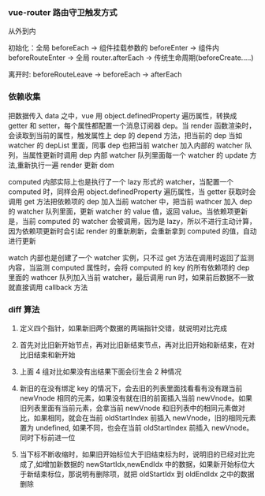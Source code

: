 <!--
 * @Author: 谢树宏
 * @Date: 2022-02-14 14:02:43
 * @LastEditors: 谢树宏
 * @LastEditTime: 2022-02-15 16:53:22
 * @FilePath: /about-study/vue.md
-->

### vue-router 路由守卫触发方式

从外到内

初始化：全局 beforeEach -> 组件挂载参数的 beforeEnter -> 组件内 beforeRouteEnter -> 全局 router.afterEach -> 传统生命周期(beforeCreate.....)

离开时: beforeRouteLeave -> beforeEach -> afterEach

### 依赖收集

把数据传入 data 之中，vue 用 object.definedProperty 遍历属性，转换成 getter 和 setter，每个属性都配置一个消息订阅器 dep。当 render 函数渲染时，会读取到当前的属性，触发属性上 dep 的 depend 方法，把当前的 dep 当如 watcher 的 depList 里面，同事 dep 也把当前 watcher 加入内部的 watcher 队列，当属性更新时调用 dep 内部 watcher 队列里面每一个 watcher 的 update 方法,重新执行一遍 render 更新 dom

computed 内部实际上也是执行了一个 lazy 形式的 watcher，当配置一个 computed 时，同样会用 object.definedProperty 遍历属性，当 getter 获取时会调用 get 方法把依赖项的 dep 加入当前 watcher 中，把当前 wathcer 加入 dep 的 watcher 队列里面，更新 watcher 的 value 值，返回 value。当依赖项更新是，当前 computed 的 watcher 会被调用，因为是 lazy，所以不进行主动计算，因为依赖项更新时会引起 render 的重新刷新，会重新拿到 computed 的值，自动进行更新

watch 内部也是创建了一个 watcher 实例，只不过 get 方法在调用时返回了监测内容，当监测 computed 属性时，会将 computed 的 key 的所有依赖项的 dep 里面的 wathcer 队列加入当前 watcher，最后调用 run 时，如果前后数据不一致就直接调用 callback 方法

### diff 算法

1. 定义四个指针，如果新旧两个数据的两端指针交错，就说明对比完成
2. 首先对比旧新开始节点，再对比旧新结束节点，再对比旧开始和新结束，在对比旧结束和新开始
3. 上面 4 组对比如果没有出结果下面会衍生会 2 种情况

4. 新旧的在没有绑定 key 的情况下，会去旧的列表里面找看看有没有跟当前 newVnode 相同的元素，如果没有就在旧的前面插入当前 newVnode。如果旧列表里面有当前元素，会拿当前 newVnode 和旧列表中的相同元素做对比，如果相同，就会在当前 oldStartIndex 前插入 newVnode，旧的相同元素置为 undefined, 如果不同，也会在当前 oldStartIndex 前插入 newVnode。同时下标前进一位

5. 当下标不断收缩时，如果旧开始标位大于旧结束标为时，说明旧的已经对比完成了,如增加新数据的 newStartIdx,newEndIdx 中的数据，如果新开始标位大于新结束标位，那说明有删除项，就把 oldStartIdx 到 oldEndIdx 之中的数据删除
